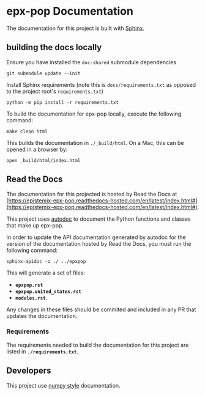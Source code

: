 # epx-pop Documentation

The documentation for this project is built with [Sphinx](https://www.sphinx-doc.org/en/master/).


## building the docs locally

Ensure you have installed the `doc-shared` submodule dependencies

```shell
git submodule update --init
```

Install Sphinx requirements (note this is `docs/requirements.txt` as opposed to
the project root's `requirements.txt`)

```shell
python -m pip install -r requirements.txt
```

To build the documentation for epx-pop locally, execute the following command:

```terminal
make clean html
```

This builds the documentation in `./_build/html`. On a Mac, this can be opened in a browser by:

```terminal
open _build/html/index.html
```

## Read the Docs

The documentation for this projected is hosted by Read the Docs at [https://epistemix-epx-pop.readthedocs-hosted.com/en/latest/index.html#](https://epistemix-epx-pop.readthedocs-hosted.com/en/latest/index.html#).

This project uses [autodoc](https://www.sphinx-doc.org/en/master/usage/extensions/autodoc.html) to document the Python functions and classes that make up epx-pop.

In order to update the API documentation generated by autodoc for the version of the documentation hosted by Read the Docs, you must run the following command:

```terminal
sphinx-apidoc -o ./ ../epxpop
```

This will generate a set of files:

- **`epxpop.rst`**
- **`epxpop.united_states.rst`**
- **`modules.rst`**. 

Any changes in these files should be commited and included in any PR that updates the documentation. 


### Requirements

The requirements needed to build the documentation for this project are listed in **`./requirements.txt`**.


## Developers

This project use [numpy style](https://numpydoc.readthedocs.io/en/latest/format.html) documentation.  